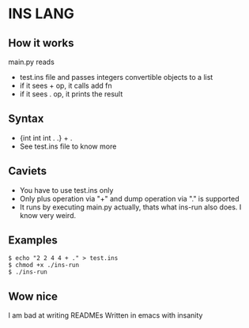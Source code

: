 # INS LANG

## How it works
main.py reads
- test.ins file and passes integers convertible objects to a list
- if it sees + op, it calls add fn
- if it sees . op, it prints the result

## Syntax
- {int int int . .} + .
- See test.ins file to know more

## Caviets
- You have to use test.ins only
- Only plus operation via "+" and dump operation via "." is supported
- It runs by executing main.py actually, thats what ins-run also does. I know very weird.

## Examples
```
$ echo "2 2 4 4 + ." > test.ins
$ chmod +x ./ins-run
$ ./ins-run
```

## Wow nice
I am bad at writing READMEs
Written in emacs with insanity

